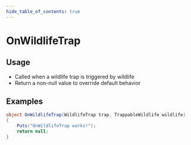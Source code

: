 ```yaml
---
hide_table_of_contents: true
---
```


# OnWildlifeTrap

## Usage

* Called when a wildlife trap is triggered by wildlife
* Return a non-null value to override default behavior

## Examples

```csharp title=""
object OnWildlifeTrap(WildlifeTrap trap, TrappableWildlife wildlife)
{
    Puts("OnWildlifeTrap works!");
    return null;
}
```
